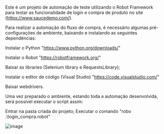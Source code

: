 Este é um projeto de automação de teste utilizando o Robot Framework para testar as funcionalidade de login e compra de produto no site (https://www.saucedemo.com/).

Para realizar a automação do fluxo de compra, é necessário algumas pré-configurações de ambiente, baixando e instalando as seguintes dependências:

Instalar o Python "https://www.python.org/downloads/"

Instalar o Robot "https://robotframework.org/"

Baixar as libraries (Selenium library e RequestsLibrary);

Instalar o editor de código (Visual Studio) "https://code.visualstudio.com/"

Baixar webdrivers.

Uma vez preparado o ambiente, estando toda a automação desenvolvida, será possível executar o script assim:

Entrar na pasta criada do projeto;
Executar o comando "robo .\login_compra.robot"


![image](https://github.com/Santana79/Automacao/assets/49695433/46f9da79-e2c9-489b-954e-ec3e4301101e)
